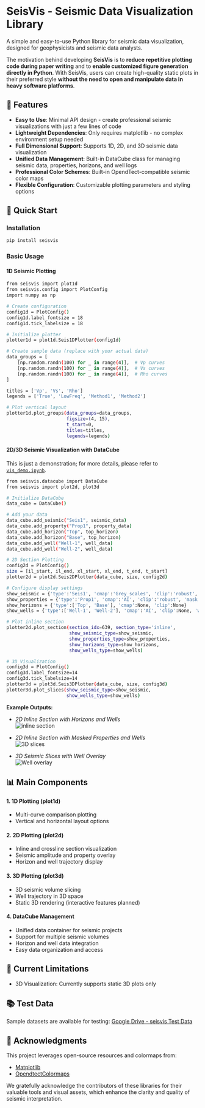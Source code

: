 # SeisVis - Seismic Data Visualization Library


A simple and easy-to-use Python library for seismic data visualization, designed for geophysicists and seismic data analysts.

The motivation behind developing **SeisVis** is to **reduce repetitive plotting code during paper writing** and to **enable customized figure generation directly in Python**. With SeisVis, users can create high-quality static plots in their preferred style **without the need to open and manipulate data in heavy software platforms**.


## 🌟 Features

- **Easy to Use**: Minimal API design - create professional seismic visualizations with just a few lines of code
- **Lightweight Dependencies**: Only requires matplotlib - no complex environment setup needed
- **Full Dimensional Support**: Supports 1D, 2D, and 3D seismic data visualization
- **Unified Data Management**: Built-in DataCube class for managing seismic data, properties, horizons, and well logs
- **Professional Color Schemes**: Built-in OpendTect-compatible seismic color maps
- **Flexible Configuration**: Customizable plotting parameters and styling options

## 🚀 Quick Start

### Installation

```bash
pip install seisvis
```

### Basic Usage
#### 1D Seismic Plotting
```bash
from seisvis import plot1d
from seisvis.config import PlotConfig
import numpy as np

# Create configuration
config1d = PlotConfig()
config1d.label_fontsize = 18
config1d.tick_labelsize = 18

# Initialize plotter
plotter1d = plot1d.Seis1DPlotter(config1d)

# Create sample data (replace with your actual data)
data_groups = [
    [np.random.randn(100) for _ in range(4)],  # Vp curves
    [np.random.randn(100) for _ in range(4)],  # Vs curves
    [np.random.randn(100) for _ in range(4)],  # Rho curves
]

titles = ['Vp', 'Vs', 'Rho']
legends = ['True', 'LowFreq', 'Method1', 'Method2']

# Plot vertical layout
plotter1d.plot_groups(data_groups=data_groups,
                      figsize=(4, 15),
                      t_start=0,
                      titles=titles,
                      legends=legends)
```
#### 2D/3D Seismic Visualization with DataCube
This is just a demonstration; for more details, please refer to [`vis_demo.ipynb`](./vis_demo.ipynb).

```bash
from seisvis.datacube import DataCube
from seisvis import plot2d, plot3d

# Initialize DataCube
data_cube = DataCube()

# Add your data
data_cube.add_seismic("Seis1", seismic_data)
data_cube.add_property("Prop1", property_data)
data_cube.add_horizon("Top", top_horizon)
data_cube.add_horizon("Base", top_horizon)
data_cube.add_well("Well-1", well_data)
data_cube.add_well("Well-2", well_data)

# 2D Section Plotting
config2d = PlotConfig()
size = [il_start, il_end, xl_start, xl_end, t_end, t_start]
plotter2d = plot2d.Seis2DPlotter(data_cube, size, config2d)

# Configure display settings
show_seismic = {'type':'Seis1', 'cmap':'Grey_scales', 'clip':'robust', 'mask':False, 'bar':True}
show_properties = {'type':'Prop1', 'cmap':'AI', 'clip':'robust', 'mask':True, 'bar':False}
show_horizons = {'type':['Top', 'Base'], 'cmap':None, 'clip':None}
show_wells = {'type':['Well-1', 'Well-2'], 'cmap':'AI', 'clip':None, 'width':4}

# Plot inline section
plotter2d.plot_section(section_idx=639, section_type='inline',
                       show_seismic_type=show_seismic,
                       show_properties_type=show_properties,
                       show_horizons_type=show_horizons,
                       show_wells_type=show_wells)

# 3D Visualization
config3d = PlotConfig()
config3d.label_fontsize=14
config3d.tick_labelsize=14
plotter3d = plot3d.Seis3DPlotter(data_cube, size, config3d)
plotter3d.plot_slices(show_seismic_type=show_seismic,
                      show_wells_type=show_wells)
 ```
**Example Outputs:**

- *2D Inline Section with Horizons and Wells*  
  ![inline section](images/inline_with_hor.png)

- *2D Inline Section with Masked Properties and Wells*  
  ![3D slices](images/inline_with_mask.png)

- *3D Seismic Slices with Well Overlay*  
  ![Well overlay](images/seis3d.png)

## 📊 Main Components

#### 1. 1D Plotting (plot1d)

- Multi-curve comparison plotting
- Vertical and horizontal layout options

#### 2. 2D Plotting (plot2d)

- Inline and crossline section visualization
- Seismic amplitude and property overlay
- Horizon and well trajectory display

#### 3. 3D Plotting (plot3d)

- 3D seismic volume slicing
- Well trajectory in 3D space
- Static 3D rendering (interactive features planned)

#### 4. DataCube Management

- Unified data container for seismic projects
- Support for multiple seismic volumes
- Horizon and well data integration
- Easy data organization and access

## 🔧 Current Limitations

- 3D Visualization: Currently supports static 3D plots only 

## 📚 Test Data
Sample datasets are available for testing:
[Google Drive - seisvis Test Data](https://drive.google.com/drive/folders/1IY6pkdu4o7M7jgoc5ILKwJagQ82bZkfx?usp=drive_link)



## 🙏 Acknowledgments
This project leverages open-source resources and colormaps from:
- [Matplotlib](https://matplotlib.org/)
- [OpendtectColormaps](https://github.com/whimian/OpendtectColormaps)
  
We gratefully acknowledge the contributors of these libraries for their valuable tools and visual assets, which enhance the clarity and quality of seismic interpretation.
